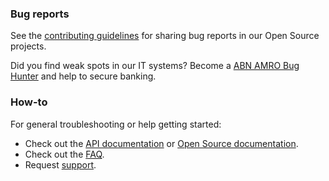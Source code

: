 ### Bug reports

See the [contributing guidelines](CONTRIBUTING.md) for sharing bug reports in our Open Source projects.

Did you find weak spots in our IT systems? Become a [ABN AMRO Bug Hunter](https://developer.abnamro.com/bug-hunter) and help to secure banking.

### How-to

For general troubleshooting or help getting started:

- Check out the [API documentation](https://developer.abnamro.com/) or [Open Source documentation](https://github.com/ABNAMRO).
- Check out the [FAQ](https://developer.abnamro.com/FAQ).
- Request [support](https://developer.abnamro.com/support).
